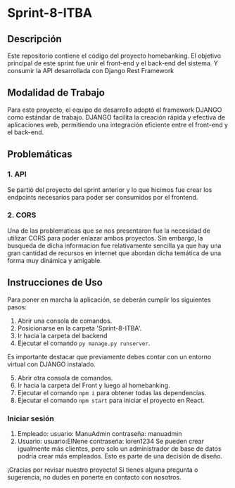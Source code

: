 # Sprint-8-ITBA

## Descripción
Este repositorio contiene el código del proyecto homebanking. El objetivo principal de este sprint fue unir el front-end y el back-end del sistema.
Y consumir la API desarrollada con Django Rest Framework

## Modalidad de Trabajo
Para este proyecto, el equipo de desarrollo adoptó el framework DJANGO como estándar de trabajo. DJANGO facilita la creación rápida y efectiva de aplicaciones web, permitiendo una integración eficiente entre el front-end y el back-end.

## Problemáticas

### 1. API
Se partió del proyecto del sprint anterior y lo que hicimos fue crear los endpoints necesarios para poder ser consumidos por el frontend.

### 2. CORS
Una de las problematicas que se nos presentaron fue la necesidad de utilizar CORS para poder enlazar ambos proyectos. Sin embargo, la busqueda de dicha informacion fue relativamente sencilla ya que hay una gran cantidad de recursos en internet que abordan dicha temática de una forma muy dinámica y amigable.


## Instrucciones de Uso
Para poner en marcha la aplicación, se deberán cumplir los siguientes pasos:

1. Abrir una consola de comandos.
2. Posicionarse en la carpeta 'Sprint-8-ITBA'.
3. Ir hacia la carpeta del backend
4. Ejecutar el comando `py manage.py runserver`.

Es importante destacar que previamente debes contar con un entorno virtual con DJANGO instalado.

5. Abrir otra consola de comandos.
6. Ir hacia la carpeta del Front y luego al homebanking.
7. Ejecutar el comando `npm i` para obtener todas las dependencias.
8. Ejecutar el comando `npm start` para iniciar el proyecto en React.

### Iniciar sesión
1. Empleado: usuario: ManuAdmin contraseña: manuadmin
2. Usuario: usuario:ElNene contraseña: loren1234
Se pueden crear igualmente más clientes, pero solo un administrador de base de datos podría crear más empleados. Esto es parte de una decisión de diseño.


¡Gracias por revisar nuestro proyecto! Si tienes alguna pregunta o sugerencia, no dudes en ponerte en contacto con nosotros.
